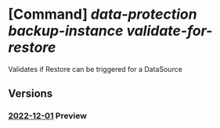 # [Command] _data-protection backup-instance validate-for-restore_

Validates if Restore can be triggered for a DataSource

## Versions

### [2022-12-01](/Resources/mgmt-plane/L3N1YnNjcmlwdGlvbnMve30vcmVzb3VyY2Vncm91cHMve30vcHJvdmlkZXJzL21pY3Jvc29mdC5kYXRhcHJvdGVjdGlvbi9iYWNrdXB2YXVsdHMve30vYmFja3VwaW5zdGFuY2VzL3t9L3ZhbGlkYXRlcmVzdG9yZQ==/2022-12-01.xml) **Preview**

<!-- mgmt-plane /subscriptions/{}/resourcegroups/{}/providers/microsoft.dataprotection/backupvaults/{}/backupinstances/{}/validaterestore 2022-12-01 -->
